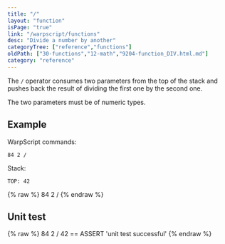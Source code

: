 ```yaml
---
title: "/"
layout: "function"
isPage: "true"
link: "/warpscript/functions"
desc: "Divide a number by another"
categoryTree: ["reference","functions"]
oldPath: ["30-functions","12-math","9204-function_DIV.html.md"]
category: "reference"
---
```



The `/` operator consumes two parameters from the top of the stack and pushes back the result of 
dividing the first one by the second one.

The two parameters must be of numeric types.


## Example ##

WarpScript commands:

    84 2 /

Stack:

    TOP: 42

{% raw %}
<warp10-warpscript-widget backend="{{backend}}"  exec-endpoint="{{execEndpoint}}">84 2 /
</warp10-warpscript-widget>
{% endraw %}    


## Unit test ##

{% raw %}
<warp10-warpscript-widget backend="{{backend}}"  exec-endpoint="{{execEndpoint}}">84 2 /
42 == ASSERT
'unit test successful'
</warp10-warpscript-widget>
{% endraw %}        
